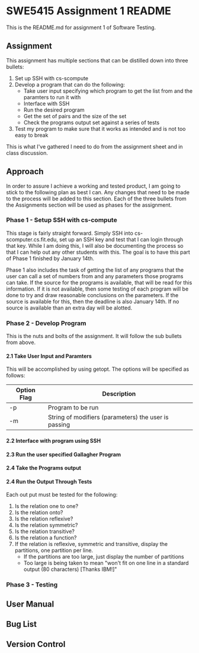 # SWE5415 Assignment 1 README

This is the README.md for assignment 1 of Software Testing.

## Assignment

This assignment has multiple sections that can be distilled down into three bullets:
1. Set up SSH with cs-scompute
2. Develop a program that can do the following:
   * Take user input specifying which program to get the list from and the paramters to run it with
   * Interface with SSH
   * Run the desired program
   * Get the set of pairs and the size of the set
   * Check the programs output set against a series of tests
3. Test my program to make sure that it works as intended and is not too easy to break 

This is what I've gathered I need to do from the assignment sheet and in class discussion.

## Approach

In order to assure I achieve a working and tested product, I am going to stick to the following plan as best I can.  Any changes that need to be made to the process will be added to this section. Each of the three bullets from the Assignments section will be used as phases for the assignment.

### Phase 1 - Setup SSH with cs-compute
This stage is fairly straight forward. Simply SSH into cs-scomputer.cs.fit.edu, set up an SSH key and test that I can login through that key. While I am doing this, I will also be documenting the process so that I can help out any other students with this. The goal is to have this part of Phase 1 finished by January 14th.

Phase 1 also includes the task of getting the list of any programs that the user can call a set of numbers from and any parameters those programs can take. If the source for the programs is available, that will be read for this information. If it is not available, then some testing of each program will be done to try and draw reasonable conclusions on the parameters. If the source is available for this, then the deadline is also January 14th. If no source is available than an extra day will be alotted.

### Phase 2 - Develop Program
This is the nuts and bolts of the assignment. It will follow the sub bullets from above.

#### 2.1 Take User Input and Paramters
This will be accomplished by using getopt. The options will be specified as follows:

Option Flag | Description
----------- | -----------
-p          | Program to be run
-m          | String of modifiers (parameters) the user is passing


#### 2.2 Interface with program using SSH

#### 2.3 Run the user specified Gallagher Program

#### 2.4 Take the Programs output

#### 2.4 Run the Output Through Tests
Each out put must be tested for the following:
1. Is the relation one to one?
2. Is the relation onto?
3. Is the relation reflexive?
4. Is the relation symmetric?
5. Is the relation transitive?
6. Is the relation a function?
7. If the relation is reflexive, symmetric and transitive, display the partitions, one partition per line.
   - If the partitions are too large, just display the number of partitions
   - Too large is being taken to mean "won't fit on one line in a standard output (80 characters) \[Thanks IBM!\]"

### Phase 3 - Testing

## User Manual

## Bug List

## Version Control